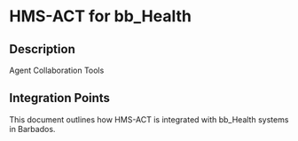 # HMS-ACT for bb_Health

## Description

Agent Collaboration Tools

## Integration Points

This document outlines how HMS-ACT is integrated with bb_Health systems in Barbados.
